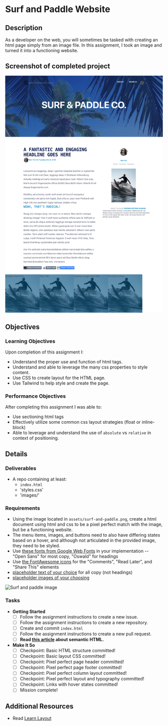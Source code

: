 # Surf and Paddle Website

## Description

As a developer on the web, you will sometimes be tasked with creating an html
page simply from an image file.  In this assignment, I took an
image and turned it into a functioning website.

## Screenshot of completed project

![Surf and paddle image](img/screen_shot.png)


## Objectives

### Learning Objectives

Upon completion of this assignment I:

* Understand the proper use and function of html tags.
* Understand and able to leverage the many css properties to style content.
* Use CSS to create layout for the HTML page.
* Use Tailwind to help style and create the page.

### Performance Objectives

After completing this assignment I was able to:

* Use sectioning html tags
* Effectively utilize some common css layout strategies (float or inline-block)
* Able to leverage and understand the use of `absolute` vs `relative` in context
  of positioning.

## Details

### Deliverables

* A repo containing at least:
  * `index.html`
  * 'styles.css'
  * 'images/'

### Requirements

* Using the image located in `assets/surf-and-paddle.png`, create a html
  document using html and css to be a pixel perfect match with the image, but be
  a functioning website.
* The menu items, images, and buttons need to also have differing states based
  on a hover, and although not articulated in the provided image, they need to
  be styled.
* Use [these fonts from Google Web
  Fonts](http://www.google.com/fonts#UsePlace:use/Collection:Oswald%7COpen+Sans)
  in your implementation -- "Open Sans" for most copy, "Oswald" for headings
* Use [the FontAwesome
  icons](http://fortawesome.github.io/Font-Awesome/cheatsheet/) for the
  "Comments", "Read Later", and "Share This" elements
* [placeholder text of your choice](http://meettheipsums.com) for all copy (not headings)
* [placeholder images of your choosing](http://www.hanselman.com/blog/TheInternetsBestPlaceholderImageSitesForWebDevelopment.aspx)

![Surf and paddle image](assets/surf-and-paddle.png)

### Tasks

* **Getting Started**
    * [ ] Follow the assignment instructions to create a new issue.
    * [ ] Follow the assignment instructions to create a new repository.
    * [ ] Create and commit `index.html`
    * [ ] Follow the assignment instructions to create a new pull request.
    * [ ] **Read [this article](http://diveintohtml5.info/semantics.html) about
      semantic HTML.**
* **Make It So**
    * [ ] Checkpoint: Basic HTML structure committed!
    * [ ] Checkpoint: Basic layout CSS committed!
    * [ ] Checkpoint: Pixel perfect page header committed!
    * [ ] Checkpoint: Pixel perfect page footer committed!
    * [ ] Checkpoint: Pixel perfect column layout committed!
    * [ ] Checkpoint: Pixel perfect layout and typography committed!
    * [ ] Checkpoint: Links with hover states committed!
    * [ ] Mission complete!

## Additional Resources

* Read [Learn Layout](http://learnlayout.com/)

